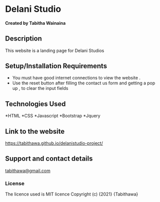 # Delani Studio
#### Created by Tabitha Wainaina
## Description
This website is a landing page for Delani Studios
## Setup/Installation Requirements
* You must have good internet connections to view the website .
* Use the reset button after filling the contact us form and getting a pop up , to clear the input fields
## Technologies Used
*HTML
*CSS
*Javascript
*Bootstrap
*Jquery

## Link to the website
https://tabithawa.github.io/delanistudio-project/

## Support and contact details
tabithawa@gmail.com
### License
The licence used is MIT licence
Copyright (c) {2021} {Tabithawa}
